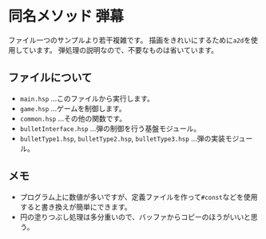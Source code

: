 # 同名メソッド 弾幕
ファイル一つのサンプルより若干複雑です。
描画をきれいにするために`a2d`を使用しています。
弾処理の説明なので、不要なものは省いています。

## ファイルについて
- `main.hsp` ...このファイルから実行します。
- `game.hsp` ...ゲームを制御します。
- `common.hsp` ...その他の関数です。
- `bulletInterface.hsp` ...弾の制御を行う基盤モジュール。
- `bulletType1.hsp`, `bulletType2.hsp`, `bulletType3.hsp` ...弾の実装モジュール。

## メモ
- プログラム上に数値が多いですが、定義ファイルを作って`#const`などを使用すると書き換えが簡単にできます。
- 円の塗りつぶし処理は多分重いので、バッファからコピーのほうがいいと思う。
